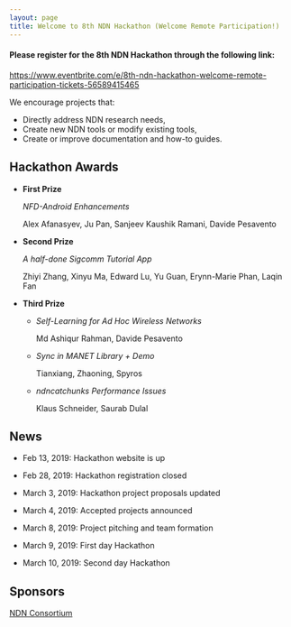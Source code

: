 ```yaml
---
layout: page
title: Welcome to 8th NDN Hackathon (Welcome Remote Participation!)
---
```


#### **Please register for the 8th NDN Hackathon through the following link:**

<https://www.eventbrite.com/e/8th-ndn-hackathon-welcome-remote-participation-tickets-56589415465>
 
We encourage projects that:

 - Directly address NDN research needs,
 - Create new NDN tools or modify existing tools,
 - Create or improve documentation and how-to guides.

## Hackathon Awards

- **First Prize**

	*NFD-Android Enhancements*

  Alex Afanasyev, Ju Pan, Sanjeev Kaushik Ramani, Davide Pesavento

- **Second Prize**

  *A half-done Sigcomm Tutorial App*

  Zhiyi Zhang, Xinyu Ma, Edward Lu, Yu Guan, Erynn-Marie Phan, Laqin Fan

- **Third Prize**

  - *Self-Learning for Ad Hoc Wireless Networks*

    Md Ashiqur Rahman, Davide Pesavento

  - *Sync in MANET Library + Demo*

    Tianxiang, Zhaoning, Spyros

  - *ndncatchunks Performance Issues* 

    Klaus Schneider, Saurab Dulal

## News

- Feb 13, 2019: Hackathon website is up

- Feb 28, 2019: Hackathon registration closed

- March 3, 2019: Hackathon project proposals updated

- March 4, 2019: Accepted projects announced

- March 8, 2019: Project pitching and team formation

- March 9, 2019: First day Hackathon

- March 10, 2019: Second day Hackathon

## Sponsors

[NDN Consortium](https://named-data.net/consortium/)
